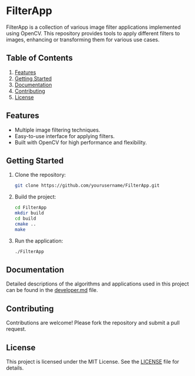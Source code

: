 # FilterApp

FilterApp is a collection of various image filter applications implemented using OpenCV. This repository provides tools to apply different filters to images, enhancing or transforming them for various use cases.

## Table of Contents

1. [Features](#features)
2. [Getting Started](#getting-started)
3. [Documentation](#documentation)
4. [Contributing](#contributing)
5. [License](#license)

## Features

- Multiple image filtering techniques.
- Easy-to-use interface for applying filters.
- Built with OpenCV for high performance and flexibility.

## Getting Started

1. Clone the repository:
    ```bash
    git clone https://github.com/yourusername/FilterApp.git
    ```
2. Build the project:
    ```bash
    cd FilterApp
    mkdir build
    cd build
    cmake ..
    make
    ```
3. Run the application:
    ```bash
    ./FilterApp
    ```

## Documentation

Detailed descriptions of the algorithms and applications used in this project can be found in the [developer.md](developer.md) file.

## Contributing

Contributions are welcome! Please fork the repository and submit a pull request.

## License

This project is licensed under the MIT License. See the [LICENSE](LICENSE) file for details.